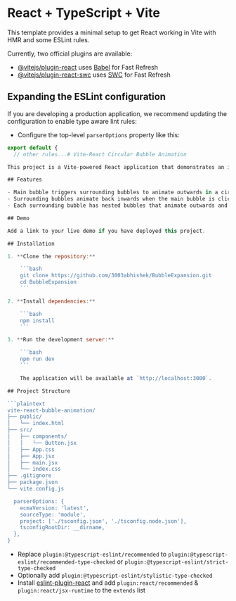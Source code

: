 # React + TypeScript + Vite

This template provides a minimal setup to get React working in Vite with HMR and some ESLint rules.

Currently, two official plugins are available:

- [@vitejs/plugin-react](https://github.com/vitejs/vite-plugin-react/blob/main/packages/plugin-react/README.md) uses [Babel](https://babeljs.io/) for Fast Refresh
- [@vitejs/plugin-react-swc](https://github.com/vitejs/vite-plugin-react-swc) uses [SWC](https://swc.rs/) for Fast Refresh

## Expanding the ESLint configuration

If you are developing a production application, we recommend updating the configuration to enable type aware lint rules:

- Configure the top-level `parserOptions` property like this:

```js
export default {
  // other rules...# Vite-React Circular Bubble Animation

This project is a Vite-powered React application that demonstrates an interactive circular bubble animation. When clicking the main bubble, surrounding bubbles animate outwards in a circular pattern, and they can animate back in when the main bubble is clicked again. Additionally, the surrounding bubbles have nested bubbles that animate outwards and inwards in a similar fashion.

## Features

- Main bubble triggers surrounding bubbles to animate outwards in a circular pattern.
- Surrounding bubbles animate back inwards when the main bubble is clicked again.
- Each surrounding bubble has nested bubbles that animate outwards and inwards.

## Demo

Add a link to your live demo if you have deployed this project.

## Installation

1. **Clone the repository:**

    ```bash
    git clone https://github.com/3003abhishek/BubbleExpansion.git
    cd BubbleExpansion
    ```

2. **Install dependencies:**

    ```bash
    npm install
    ```

3. **Run the development server:**

    ```bash
    npm run dev
    ```

    The application will be available at `http://localhost:3000`.

## Project Structure

```plaintext
vite-react-bubble-animation/
├── public/
│   └── index.html
├── src/
│   ├── components/
│   │   └── Button.jsx
│   ├── App.css
│   ├── App.jsx
│   ├── main.jsx
│   └── index.css
├── .gitignore
├── package.json
└── vite.config.js

  parserOptions: {
    ecmaVersion: 'latest',
    sourceType: 'module',
    project: ['./tsconfig.json', './tsconfig.node.json'],
    tsconfigRootDir: __dirname,
  },
}
```

- Replace `plugin:@typescript-eslint/recommended` to `plugin:@typescript-eslint/recommended-type-checked` or `plugin:@typescript-eslint/strict-type-checked`
- Optionally add `plugin:@typescript-eslint/stylistic-type-checked`
- Install [eslint-plugin-react](https://github.com/jsx-eslint/eslint-plugin-react) and add `plugin:react/recommended` & `plugin:react/jsx-runtime` to the `extends` list
